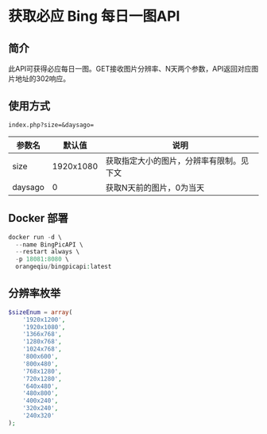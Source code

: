 # 获取必应 Bing 每日一图API

## 简介

此API可获得必应每日一图。GET接收图片分辨率、N天两个参数，API返回对应图片地址的302响应。

## 使用方式

`index.php?size=&daysago=`

| 参数名  | 默认值    | 说明                                     |
| ------- | --------- | ---------------------------------------- |
| size    | 1920x1080 | 获取指定大小的图片，分辨率有限制。见下文 |
| daysago | 0         | 获取N天前的图片，0为当天                 |

## Docker 部署

```php
docker run -d \
  --name BingPicAPI \
  --restart always \
  -p 18081:8080 \
  orangeqiu/bingpicapi:latest
```

## 分辨率枚举

```php
$sizeEnum = array(
    '1920x1200',
    '1920x1080',
    '1366x768',
    '1280x768',
    '1024x768',
    '800x600',
    '800x480',
    '768x1280',
    '720x1280',
    '640x480',
    '480x800',
    '400x240',
    '320x240',
    '240x320'
);
```
